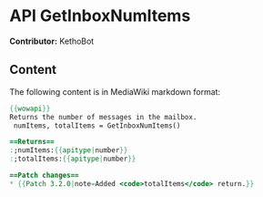 # API GetInboxNumItems

**Contributor:** KethoBot

## Content

The following content is in MediaWiki markdown format:

```mediawiki
{{wowapi}}
Returns the number of messages in the mailbox.
 numItems, totalItems = GetInboxNumItems()

==Returns==
:;numItems:{{apitype|number}}
:;totalItems:{{apitype|number}}

==Patch changes==
* {{Patch 3.2.0|note=Added <code>totalItems</code> return.}}
```